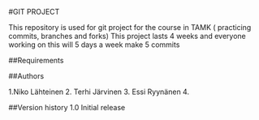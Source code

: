 #GIT PROJECT

This repository is used for git project for the course in TAMK ( practicing commits, branches and forks)
This project lasts 4 weeks and everyone working on this will 5 days a week make 5 commits

##Requirements



##Authors

1.Niko Lähteinen
2. Terhi Järvinen
3. Essi Ryynänen
4. 

##Version history
1.0 Initial release



